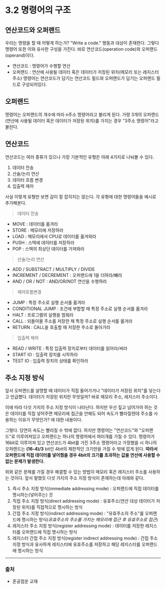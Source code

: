 # 3.2 명령어의 구조
## 연산코드와 오퍼랜드
우리는 명령을 할 때 어떻게 하는가? "Write a code." 행동과 대상이 존재한다. 그렇다 명령어 또한 이와 유사한 구성을 가진다. 바로 연산코드(operation code)와 오퍼랜드(operand)이다. 
* 연산코드 : 명령어가 수행할 연산
* 오퍼랜드 : 연산에 사용될 데이터 혹은 데이터가 저장된 위치(메모리 또는 레지스터 주소)
명령어는 연산코드가 담기는 연산코드 필드와 오퍼랜드가 담기는 오퍼랜드 필드로 구성되어있다.

## 오퍼랜드
명령어는 오퍼랜드의 개수에 따라 n주소 명령어라고 불리게 된다. 가령 3개의 오퍼랜드(연산에 사용될 데이터 혹은 데이터가 저장된 위치)를 가지는 경우 "3주소 명령어"라고 불린다.

## 연산코드
연산코드는 여러 종류가 있으나 가장 기본적인 유형은 아래 4가지로 나눠볼 수 있다.
1. 데이터 전송
2. 산술/논리 연산
3. 데이터 흐름 변경
4. 입출력 제어

사실 이렇게 유형만 보면 감이 잘 잡히지는 않는다. 각 유형에 대한 명령어들을 예시로 추가해본다.

> 데이터 전송
* MOVE : 데이터를 옮겨라
* STORE : 메모리에 저장하라
* LOAD : 메모리에서 CPU로 데이터를 옮겨와라
* PUSH : 스택에 데이터를 저장하라
* POP : 스택의 최상단 데이터를 가져와라

> 산술/논리 연산
* ADD / SUBSTRACT / MULTIPLY / DIVIDE
* INCREMENT / DECREMENT : 오퍼랜드에 1을 더하라/뺴라
* AND / OR / NOT : AND/OR/NOT 연산을 수행하라

> 제어흐름변경
* JUMP : 특정 주소로 실행 순서를 옮겨라
* CONDITIONAL JUMP : 조건에 부합할 때 특정 주소로 실행 순서를 옮겨라
* HALT : 프로그램의 실행을 멈춰라
* CALL : 되돌아올 주소를 저장한 채 특정 주소로 실행 순서를 옮겨라
* RETURN : CALL을 호출할 때 저장한 주소로 돌아가라

> 입출력 제어
* READ / WRITE : 특정 입출력 장치로부터 데이터를 읽어라/써라 
* START IO : 입출력 장치를 시작하라
* TEST IO : 입출력 장치의 상태를 확인하라

## 주소 지정 방식
앞서 오퍼랜드를 설명할 때 데이터가 직접 들어가거나 "데이터가 저장된 위치"를 넣는다고 언급헀다. 데이터가 저장된 위치란 무엇일까? 바로 메모리 주소, 레지스터 주소이다. 

이에 따라 다섯 가지의 주소 지정 방식이 나타난다. 하지만 우선 짚고 넘어가야 하는 것은 데이터를 직접 넣어주면 메모리에 접근을 안해도 되어 속도가 빨라질텐데 주소를 사용하는 이유가 무엇인가? 에 대한 내용이다.

그렇다. 당연히 속도는 빨라질 수 밖에 없다. 하지만 명령어는 "연산코드"와 "오퍼랜드"로 이루어져있고 오퍼랜드는 하나의 명령어에서 여러개를 가질 수 있다. 명령어가 16bit로 이루어져 있고 연산코드가 4bit를 가진 3주소 명령어라고 가정했을 시 하나의 오퍼랜드는 **(16-4)/3** bit인 4bit의 제한적인 크기만을 가질 수 밖에 없게 된다. **따라서 오퍼랜드에 직접 데이터를 넣어줬을 경우 4bit의 크기를 초과하는 값을 연산에 사용할 수 없는 문제가 발생한다.**

위와 같은 문제를 가질 경우 해결할 수 있는 방법이 메모리 혹은 레지스터 주소를 사용하는 것이다. 앞서 말했듯 다섯 가지의 주소 지정 방식이 존재하는데 아래와 같다.
1. 즉시 주소 지정 방식(immediate addressing mode) : 오퍼랜드에 직접 데이터를 명시하는(넣어주는) 것
2. 직접 주소 지정 방식(direct addressing mode) : 유효주소(연산 대상 데이터가 저장된 위치)를 직접적으로 명시하는 방식
3. 간접 주소 지정 방식(indirect addressing mode) : "유효주소의 주소"를 오퍼랜드에 명시하는 방식(*유효주소의 주소를 가지는 메모리에 접근 후 유효주소로 접근*)
4. 레지스터 주소 지정 방식(register addressing mode) : 데이터를 저장한 레지스터를 오퍼랜드에 직접 명시하는 방식
5. 레지스터 간접 주소 지정 방식(register indirect addressing mode) : 간접 주소 지정 방식과 유사하게 레지스터에 유효주소를 저장하고 해당 레지스터를 오퍼랜드에 명시하는 방식
----
### 출처
* 혼공컴운 교재